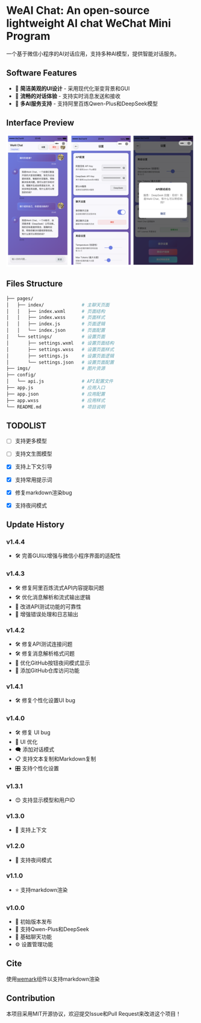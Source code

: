 # WeAI Chat: An open-source lightweight AI chat WeChat Mini Program

一个基于微信小程序的AI对话应用，支持多种AI模型，提供智能对话服务。

## Software Features

- 🎨 **简洁美观的UI设计** - 采用现代化渐变背景和GUI
- 💬 **流畅的对话体验** - 支持实时消息发送和接收
- 🤖 **多AI服务支持** - 支持阿里百炼Qwen-Plus和DeepSeek模型

## Interface Preview

![Software Preview in Huawei Mate 60 Pro](imgs/cover.jpg)

## Files Structure

```zsh
├── pages/
│   ├── index/              # 主聊天页面
│   │   ├── index.wxml      # 页面结构
│   │   ├── index.wxss      # 页面样式
│   │   ├── index.js        # 页面逻辑
│   │   └── index.json      # 页面配置
│   └── settings/           # 设置页面
│       ├── settings.wxml   # 设置页面结构
│       ├── settings.wxss   # 设置页面样式
│       ├── settings.js     # 设置页面逻辑
│       └── settings.json   # 设置页面配置
├── imgs/                   # 图片资源
├── config/
│   └── api.js              # API配置文件
├── app.js                  # 应用入口
├── app.json                # 应用配置
├── app.wxss                # 应用样式
└── README.md               # 项目说明
```

## TODOLIST

- [ ] 支持更多模型

- [ ] 支持文生图模型

- [x] 支持上下文引导

- [x] 支持常用提示词

- [x] 修复markdown渲染bug

- [x] 支持夜间模式

## Update History

### v1.4.4

* 🛠️ 完善GUI以增强与微信小程序界面的适配性

### v1.4.3

* 🛠️ 修复阿里百炼流式API内容提取问题
* 🛠️ 优化消息解析和流式输出逻辑
* 🔧 改进API测试功能的可靠性
* 📝 增强错误处理和日志输出

### v1.4.2

* 🛠️ 修复API测试连接问题
* 🛠️ 修复消息解析格式问题
* 🎨 优化GitHub按钮夜间模式显示
* 🔗 添加GitHub仓库访问功能

### v1.4.1

- 🛠️ 修复个性化设置UI bug

### v1.4.0

- 🛠️ 修复 UI bug  
- 🎨 UI 优化  
- 🗨️ 添加对话模式  
- 📋 支持文本复制和Markdown复制  
- 🎛️ 支持个性化设置

### v1.3.1

- 😊 支持显示模型和用户ID

### v1.3.0

- 💬 支持上下文

### v1.2.0

- 🌃 支持夜间模式

### v1.1.0

- ⭐️ 支持markdown渲染

### v1.0.0

- 🎉 初始版本发布
- 🤖 支持Qwen-Plus和DeepSeek
- 💬 基础聊天功能
- ⚙️ 设置管理功能

## Cite

使用[wemark](https://github.com/TooBug/wemark)组件以支持markdown渲染

## Contribution

本项目采用MIT开源协议，欢迎提交Issue和Pull Request来改进这个项目！ 
